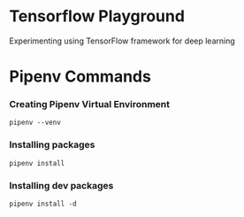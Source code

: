 # Tensorflow Playground
Experimenting using TensorFlow framework for deep learning



# Pipenv Commands
### Creating Pipenv Virtual Environment 
```
pipenv --venv
```
### Installing packages
```
pipenv install
```

### Installing dev packages
```
pipenv install -d
```